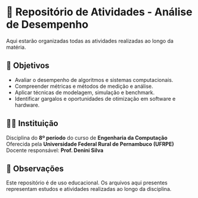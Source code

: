 # 📘 Repositório de Atividades - Análise de Desempenho

 Aqui estarão organizadas todas as atividades realizadas ao longo da matéria.


## 🎯 Objetivos

- Avaliar o desempenho de algoritmos e sistemas computacionais.  
- Compreender métricas e métodos de medição e análise.  
- Aplicar técnicas de modelagem, simulação e benchmark.  
- Identificar gargalos e oportunidades de otimização em software e hardware.  

## 👩‍🏫 Instituição

Disciplina do **8º período** do curso de **Engenharia da Computação**  
Oferecida pela **Universidade Federal Rural de Pernambuco (UFRPE)**  
Docente responsável: **Prof. Denini Silva**  

## 📌 Observações

Este repositório é de uso educacional. Os arquivos aqui presentes representam estudos e atividades realizadas ao longo da disciplina.





